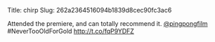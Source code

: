 Title: chirp
Slug: 262a2364516094b1839d8cec90fc3ac6

Attended the premiere, and can totally recommend it. <a href="http://twitter.com/pingpongfilm">@pingpongfilm</a> #NeverTooOldForGold <a href="http://t.co/fqP9YDFZ">http://t.co/fqP9YDFZ</a>
